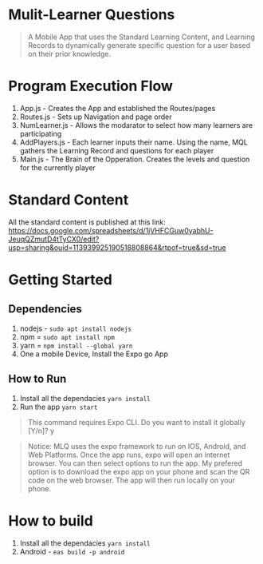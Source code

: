 # Mulit-Learner Questions 

> A Mobile App that uses the Standard Learning Content, and Learning Records to dynamically
> generate specific question for a user based on their prior knowledge. 


# Program Execution Flow
1. App.js - Creates the App and established the Routes/pages
2. Routes.js - Sets up Navigation and page order
3. NumLearner.js - Allows the modarator to select how many learners are participating 
4. AddPlayers.js - Each learner inputs their name. Using the name, MQL gathers the Learning Record and questions for each player 
5. Main.js - The Brain of the Opperation. Creates the levels and question for the currently player 

# Standard Content 
All the standard content is published at this link: https://docs.google.com/spreadsheets/d/1jVHFCGuw0yabhU-JeuqQZmutD4tTyCX0/edit?usp=sharing&ouid=113939925190518808864&rtpof=true&sd=true

<!-- 
# Reading from the Ontology

In the file `./pages/AddPlayers.js` we send a POST request with players ID to get their learner Record

```JSON
// BODY OF THE POST REQUEST
    { "userID": "ADD USER ID OF THE learner" }
```
```js
  const res = await fetch(`${config["api-location"]}/readFromLearnerRecord`, {
                    method: "POST",
                    headers: {
                        "Content-Type": "application/json",
                        "Access-Control-Allow-Origin": "*",
                        "Access-Control-Allow-Method": "POST,GET"
                    },
                    body: JSON.stringify(hashed_id)
                })

                if (!res.ok) {
                    throw new Error("Request returned a non 200 response code")
                }
```

# Writing to the Ontology
In the file `./components/targetButtons.js` we send a PUT request with data to update the Learner Record

```JSON
 {
    "userID": "add the user ID of the player",
    "standardLearnedContent": "The IRI of the Standard Content",
    "correct": true or false ,
    "timestamp": Date.now()
}
``` -->
# Getting Started

## Dependencies
1. nodejs - `sudo apt install nodejs`
2. npm = `sudo apt install npm`
3. yarn = `npm install --global yarn`
5. One a mobile Device, Install the Expo go App

## How to Run
1. Install all the dependacies `yarn install`
2. Run the app `yarn start`

> This command requires Expo CLI.
Do you want to install it globally [Y/n]? y

> Notice: MLQ uses the expo framework to run on IOS, Android, and Web Platforms. Once the app runs, expo will open an internet browser. 
> You can then select options to run the app. My prefered option is to download the expo app on your phone and scan the QR code 
> on the web browser. The app will then run locally on your phone. 


# How to build 
1. Install all the dependacies `yarn install`
2. Android - `eas build -p android`
